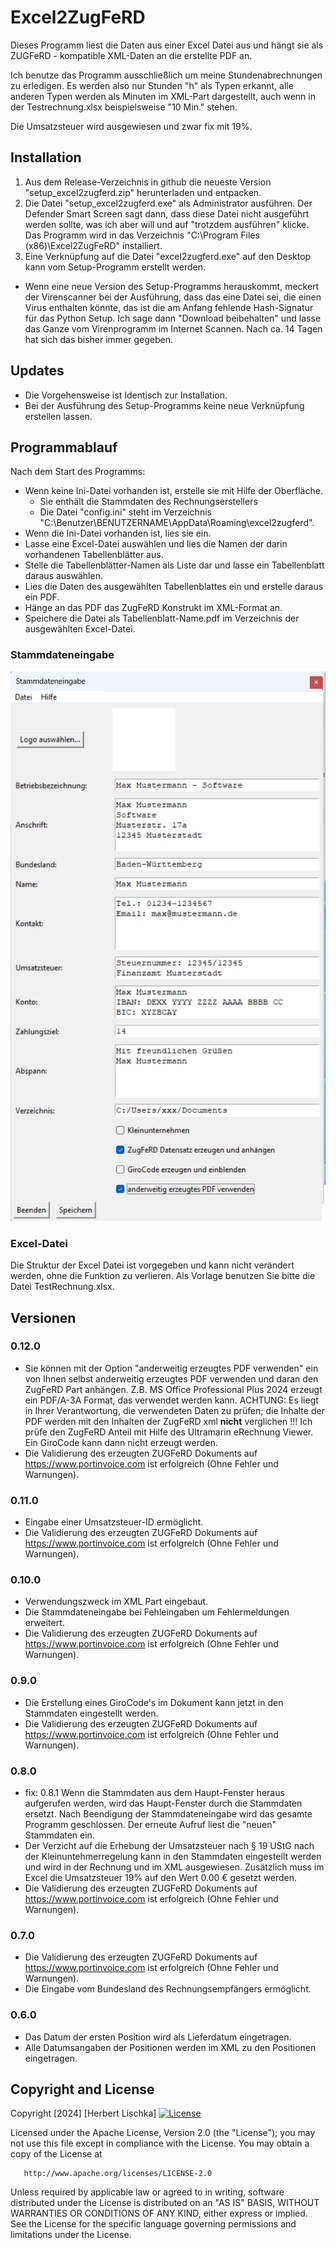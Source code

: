 # Excel2ZugFeRD

Dieses Programm liest die Daten aus einer Excel Datei aus und hängt sie als ZUGFeRD - kompatible XML-Daten an die erstellte PDF an.

Ich benutze das Programm ausschließlich um meine Stundenabrechnungen zu erledigen. Es werden also nur Stunden "h" als Typen erkannt, alle anderen Typen werden als Minuten im XML-Part dargestellt, auch wenn in der Testrechnung.xlsx beispielsweise "10 Min." stehen.

Die Umsatzsteuer wird ausgewiesen und zwar fix mit 19%.

## Installation

1. Aus dem Release-Verzeichnis in github die neueste Version "setup_excel2zugferd.zip" herunterladen und entpacken.
1. Die Datei "setup_excel2zugferd.exe" als Administrator ausführen. Der Defender Smart Screen sagt dann, dass diese Datei nicht ausgeführt werden sollte, was ich aber will und auf "trotzdem ausführen" klicke. Das Programm wird in das Verzeichnis "C:\Program Files (x86)\Excel2ZugFeRD" installiert.
1. Eine Verknüpfung auf die Datei "excel2zugferd.exe" auf den Desktop kann vom Setup-Programm erstellt werden.

- Wenn eine neue Version des Setup-Programms herauskommt, meckert der Virenscanner bei der Ausführung, dass das eine Datei sei, die einen Virus enthalten könnte, das ist die am Anfang fehlende Hash-Signatur für das Python Setup. Ich sage dann "Download beibehalten" und lasse das Ganze vom Virenprogramm im Internet Scannen. Nach ca. 14 Tagen hat sich das bisher immer gegeben.

## Updates

- Die Vorgehensweise ist Identisch zur Installation.
- Bei der Ausführung des Setup-Programms keine neue Verknüpfung erstellen lassen.

## Programmablauf

Nach dem Start des Programms:

* Wenn keine Ini-Datei vorhanden ist, erstelle sie mit Hilfe der Oberfläche.
    * Sie enthält die Stammdaten des Rechnungserstellers
    * Die Datei "config.ini" steht im Verzeichnis "C:\Benutzer\BENUTZERNAME\AppData\Roaming\excel2zugferd".
* Wenn die Ini-Datei vorhanden ist, lies sie ein.
* Lasse eine Excel-Datei auswählen und lies die Namen der darin vorhandenen Tabellenblätter aus.
* Stelle die Tabellenblätter-Namen als Liste dar und lasse ein Tabellenblatt daraus auswählen.
* Lies die Daten des ausgewählten Tabellenblattes ein und erstelle daraus ein PDF.
* Hänge an das PDF das ZugFeRD Konstrukt im XML-Format an.
* Speichere die Datei als Tabellenblatt-Name.pdf im Verzeichnis der ausgewählten Excel-Datei.

### Stammdateneingabe
![Image der Stammdaten](/assets/Stammdaten.png)

### Excel-Datei
Die Struktur der Excel Datei ist vorgegeben und kann nicht verändert werden, ohne die Funktion zu verlieren.
Als Vorlage benutzen Sie bitte die Datei TestRechnung.xlsx.

## Versionen

### 0.12.0

- Sie können mit der Option "anderweitig erzeugtes PDF verwenden" ein von Ihnen selbst anderweitig erzeugtes PDF verwenden und daran den ZugFeRD Part anhängen. Z.B. MS Office Professional Plus 2024 erzeugt ein PDF/A-3A Format, das verwendet werden kann. ACHTUNG: Es liegt in Ihrer Verantwortung, die verwendeten Daten zu prüfen; die Inhalte der PDF werden mit den Inhalten der ZugFeRD xml <b>nicht</b> verglichen !!! Ich prüfe den ZugFeRD Anteil mit Hilfe des Ultramarin eRechnung Viewer. Ein GiroCode kann dann nicht erzeugt  werden.
- Die Validierung des erzeugten ZUGFeRD Dokuments auf https://www.portinvoice.com ist erfolgreich (Ohne Fehler und Warnungen).

### 0.11.0

- Eingabe einer Umsatzsteuer-ID ermöglicht.
- Die Validierung des erzeugten ZUGFeRD Dokuments auf https://www.portinvoice.com ist erfolgreich (Ohne Fehler und Warnungen).

### 0.10.0

- Verwendungszweck im XML Part eingebaut.
- Die Stammdateneingabe bei Fehleingaben um Fehlermeldungen erweitert.
- Die Validierung des erzeugten ZUGFeRD Dokuments auf https://www.portinvoice.com ist erfolgreich (Ohne Fehler und Warnungen).

### 0.9.0

- Die Erstellung eines GiroCode's im Dokument kann jetzt in den Stammdaten eingestellt werden.
- Die Validierung des erzeugten ZUGFeRD Dokuments auf https://www.portinvoice.com ist erfolgreich (Ohne Fehler und Warnungen).

### 0.8.0

- fix: 0.8.1 Wenn die Stammdaten aus dem Haupt-Fenster heraus aufgerufen werden, wird das Haupt-Fenster durch die Stammdaten ersetzt. Nach Beendigung der Stammdateneingabe wird das gesamte Programm geschlossen. Der erneute Aufruf liest die "neuen" Stammdaten ein.
- Der Verzicht auf die Erhebung der Umsatzsteuer nach § 19 UStG nach der Kleinuntehmerregelung kann in den Stammdaten eingestellt werden und wird in der Rechnung und im XML ausgewiesen. Zusätzlich muss im Excel die Umsatzsteuer 19% auf den Wert 0.00 € gesetzt werden.
- Die Validierung des erzeugten ZUGFeRD Dokuments auf https://www.portinvoice.com ist erfolgreich (Ohne Fehler und Warnungen).

### 0.7.0

- Die Validierung des erzeugten ZUGFeRD Dokuments auf https://www.portinvoice.com ist erfolgreich (Ohne Fehler und Warnungen).
- Die Eingabe vom Bundesland des Rechnungsempfängers ermöglicht.

### 0.6.0

- Das Datum der ersten Position wird als Lieferdatum eingetragen.
- Alle Datumsangaben der Positionen werden im XML zu den Positionen eingetragen.

## Copyright and License

Copyright [2024] [Herbert Lischka]
[![License](https://img.shields.io/badge/License-Apache_2.0-blue.svg)](https://opensource.org/licenses/Apache-2.0)

   Licensed under the Apache License, Version 2.0 (the "License");
   you may not use this file except in compliance with the License.
   You may obtain a copy of the License at

       http://www.apache.org/licenses/LICENSE-2.0

   Unless required by applicable law or agreed to in writing, software
   distributed under the License is distributed on an "AS IS" BASIS,
   WITHOUT WARRANTIES OR CONDITIONS OF ANY KIND, either express or implied.
   See the License for the specific language governing permissions and
   limitations under the License.
